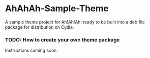# AhAhAh-Sample-Theme

A sample theme project for Ah!Ah!Ah! ready to be built into a deb file package for distribution on Cydia.


###  TODO: How to create your own theme package

Instructions coming soon.
